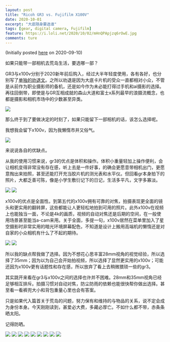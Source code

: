 ```yaml
---
layout: post
title: "Ricoh GR3 vs. Fujifilm X100V"
date: 2020-10-01
excerpt: "大底随身要选谁"
tags: [gear, digital camera, Fujifilm]
feature: https://i.loli.net/2020/10/02/mHnQPApjzq6rOwE.jpg
comments: ture
---
```

(Initially posted [here](https://post.smzdm.com/p/aoozelg6/) on 2020-09-10)

如果只能带一部相机去荒岛生活，要选哪一部？

GR3与x100v分别于2020新年前后购入，经过大半年轻度使用，各有各好，也分别写了[单独的](https://taikwai.github.io/x100v/)[劝退文](https://taikwai.github.io/gr3/)。之所以劝退是因为大底卡片机的受众一直都相对小众，不管是从前作为职业摄影师的备机，还是如今作为未必能打得过手机和ai摄影的选择。再往回倒带，即使是与GR互相成就的森山大道和富士x系列最早的浪摄流概念，也都是摄影和相机市场中的少数甚至异类。

![](https://i.loli.net/2020/09/10/6JjT5HkAbqElIoO.jpg)

那么终于到了要做决定的时刻了，如果只能留下一部相机的话，该怎么选择呢。

我想我会留下x100v，因为我懒惰市井又俗气。

![](https://i.loli.net/2020/09/10/he4MlnKJBtDNR7p.jpg)

来说说各自的优缺点。

从我的使用习惯来说，gr3的优点是体积和操作。体积小重量轻加上操作便利，会让相机变得非常没有存在感，听上去是一件好事，的确会更愿意带相机出门，更愿意掏出来拍照，甚至还能打开充当胶片机的测光表和水平仪。但回看gr本身拍下的照片，大都乏善可陈，像是小学生敷衍记下的日记，生活多平凡，文字多寡淡。

![](https://i.loli.net/2020/09/10/sHLv4QypwoWYBFn.jpg)
![](https://i.loli.net/2020/09/10/K3TQRIsfenrmCvU.jpg)

x100v的优点是全面性。到第五代的x100v拥有可靠的对焦，拍摄表现更全面的镜头和更实用的翻转屏，这些都能让人更轻松地拍到可用的照片。此外x100v在视频上也能独当一面，不论是4k的画质，视频的自动对焦还是后期的空间，在一般使用场景甚至能当a-cam来用。关于全面，多提一句，x100v居然在菜单里加入了星空摄影时非常实用的暗光环境屏幕配色，不知道是设计上搬用高端机的懒惰还是对自家的小众相机有什么了不起的期待。

![](https://i.loli.net/2020/09/10/fbxCizjDpYKJskO.jpg)
![](https://i.loli.net/2020/09/10/PGRo5crmM8KiV9A.jpg)

所以我的缺点帮我做了选择。因为不想花心思丰富28mm视角的视觉经验，所以选择了35mm；因为以为自己会开始拍视频，所以选择了显然更实用的x100v；可能还因为x100v更有话题性和存在感，所以放弃了看上去稍微猥琐一些的gr3。

其实跳开来看在gr3与x100v之间的选择也许并不困难。28mm和35mm视角已经足够相互排斥。拍摄习惯对自动对焦，防尘防雨的依赖也能很快帮你做出选择。甚至看一看裤兜大小和背包重量心里也会有答案。

只是如果代入篇首关于荒岛的问题，努力保有和维持的与物品的关系，说不定会成为身份本身。今天刚刚读到，甚爱必大费，多藏必厚亡。不如什么都不带，赤条条晒太阳。

记得防晒。

![](https://i.loli.net/2020/10/02/lJ6tqcQNR9mhowz.jpg)
![](https://i.loli.net/2020/10/02/m8Z9ELuqtc52yjo.jpg)
![](https://i.loli.net/2020/10/02/nzLyrH8lNKIk1cY.jpg)
![](https://i.loli.net/2020/10/02/edBT5CWc1AVqDbO.jpg)
![](https://i.loli.net/2020/10/02/vf9Q2oYk1NJeF7s.jpg)
![](https://i.loli.net/2020/10/02/TzLI7Orx4EA5BtX.jpg)
![](https://i.loli.net/2020/10/02/XUvtxnYcrFKqJwm.jpg)
![](https://i.loli.net/2020/10/02/DnZeBAsEc4KUV2q.jpg)
![](https://i.loli.net/2020/10/02/qXwxZGkIshEKzQm.jpg)